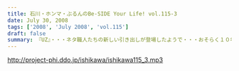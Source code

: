 ```yaml
---
title: 石川・ホンマ・ぶるんのBe-SIDE Your Life! vol.115-3
date: July 30, 2008
tags: ['2008', 'July 2008', 'vol.115']
draft: false
summary: 『UZ』・・・ネタ職人たちの新しい引き出しが登場したようで・・・おそらく１０年間にわたり食い尽くされることは間違いないのでは・・・、とホンマさんが言っておられました。次回配信は、イベントの詳細が発表されます！聴けば逢えるさ〜〜〜！NAMAE
---
```


http://project-phi.ddo.jp/ishikawa/ishikawa115_3.mp3